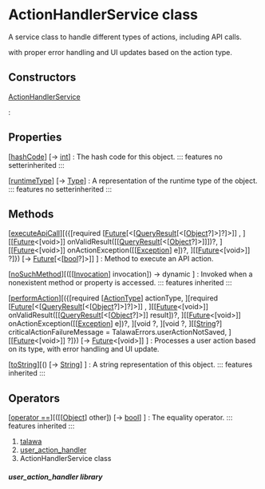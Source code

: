 
<div>

# ActionHandlerService class

</div>


A service class to handle different types of actions, including API
calls.

with proper error handling and UI updates based on the action type.



## Constructors

[ActionHandlerService](../services_user_action_handler/ActionHandlerService/ActionHandlerService.html)

:   



## Properties

[[hashCode](https://api.flutter.dev/flutter/dart-core/Object/hashCode.html)] [→ [int](https://api.flutter.dev/flutter/dart-core/int-class.html)]
:   The hash code for this object.
    ::: features
    no setterinherited
    :::

[[runtimeType](https://api.flutter.dev/flutter/dart-core/Object/runtimeType.html)] [→ [Type](https://api.flutter.dev/flutter/dart-core/Type-class.html)]
:   A representation of the runtime type of the object.
    ::: features
    no setterinherited
    :::



## Methods

[[executeApiCall](../services_user_action_handler/ActionHandlerService/executeApiCall.html)][({[required [[Future](https://api.flutter.dev/flutter/dart-core/Future-class.html)[\<[[QueryResult](https://pub.dev/documentation/graphql/5.2.0-beta.9/graphql/QueryResult-class.html)[\<[[Object](https://api.flutter.dev/flutter/dart-core/Object-class.html)?]\>]?]\>]] , ][[[Future](https://api.flutter.dev/flutter/dart-core/Future-class.html)\<[void\>]] onValidResult([[[QueryResult](https://pub.dev/documentation/graphql/5.2.0-beta.9/graphql/QueryResult-class.html)[\<[[Object](https://api.flutter.dev/flutter/dart-core/Object-class.html)?]\>]]])?, ][[[Future](https://api.flutter.dev/flutter/dart-core/Future-class.html)\<[void\>]] onActionException([[[Exception](https://api.flutter.dev/flutter/dart-core/Exception-class.html)] e])?, ][[[Future](https://api.flutter.dev/flutter/dart-core/Future-class.html)\<[void\>]] ?]}) [→ [Future](https://api.flutter.dev/flutter/dart-core/Future-class.html)[\<[[bool](https://api.flutter.dev/flutter/dart-core/bool-class.html)?]\>]] ]
:   Method to execute an API action.

[[noSuchMethod](https://api.flutter.dev/flutter/dart-core/Object/noSuchMethod.html)][([[[Invocation](https://api.flutter.dev/flutter/dart-core/Invocation-class.html)] invocation]) → dynamic ]
:   Invoked when a nonexistent method or property is accessed.
    ::: features
    inherited
    :::

[[performAction](../services_user_action_handler/ActionHandlerService/performAction.html)][({[required [[ActionType](../enums_enums/ActionType.html)] actionType, ][required [[Future](https://api.flutter.dev/flutter/dart-core/Future-class.html)[\<[[QueryResult](https://pub.dev/documentation/graphql/5.2.0-beta.9/graphql/QueryResult-class.html)[\<[[Object](https://api.flutter.dev/flutter/dart-core/Object-class.html)?]\>]?]\>]] , ][[[Future](https://api.flutter.dev/flutter/dart-core/Future-class.html)\<[void\>]] onValidResult([[[QueryResult](https://pub.dev/documentation/graphql/5.2.0-beta.9/graphql/QueryResult-class.html)[\<[[Object](https://api.flutter.dev/flutter/dart-core/Object-class.html)?]\>]] result])?, ][[[Future](https://api.flutter.dev/flutter/dart-core/Future-class.html)\<[void\>]] onActionException([[[Exception](https://api.flutter.dev/flutter/dart-core/Exception-class.html)] e])?, ][void ?, ][void ?, ][[[String](https://api.flutter.dev/flutter/dart-core/String-class.html)?] criticalActionFailureMessage = TalawaErrors.userActionNotSaved, ][[[Future](https://api.flutter.dev/flutter/dart-core/Future-class.html)\<[void\>]] ?]}) [→ [Future](https://api.flutter.dev/flutter/dart-core/Future-class.html)\<[void\>]] ]
:   Processes a user action based on its type, with error handling and
    UI update.

[[toString](https://api.flutter.dev/flutter/dart-core/Object/toString.html)][() [→ [String](https://api.flutter.dev/flutter/dart-core/String-class.html)] ]
:   A string representation of this object.
    ::: features
    inherited
    :::



## Operators

[[operator ==](https://api.flutter.dev/flutter/dart-core/Object/operator_equals.html)][([[[Object](https://api.flutter.dev/flutter/dart-core/Object-class.html)] other]) [→ [bool](https://api.flutter.dev/flutter/dart-core/bool-class.html)] ]
:   The equality operator.
    ::: features
    inherited
    :::







1.  [talawa](../index.html)
2.  [user_action_handler](../services_user_action_handler/)
3.  ActionHandlerService class

##### user_action_handler library







